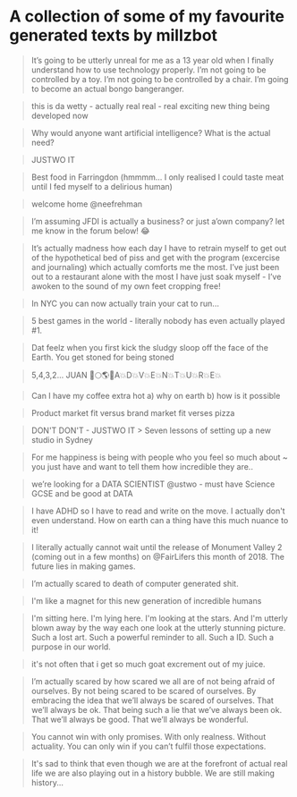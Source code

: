 # A collection of some of my favourite generated texts by millzbot

>It’s going to be utterly unreal for me as a 13 year old when I finally understand how to use technology properly. I’m not going to be controlled by a toy. I’m not going to be controlled by a chair. I’m going to become an actual bongo bangeranger.

>this is da wetty - actually real real - real exciting new thing being developed now

>Why would anyone want artificial intelligence? What is the actual need?

>JUSTWO IT

>Best food in Farringdon (hmmmm... I only realised I could taste meat until I fed myself to a delirious human)

>welcome home @neefrehman

>I’m assuming JFDI is actually a business?   or just a’own company? let me know in the forum below! 😂

>It’s actually madness how each day I have to retrain myself to get out of the hypothetical bed of piss and get with the program (excercise and journaling) which actually comforts me the most. I’ve just been out to a restaurant alone with the most I have just soak myself - I’ve awoken to the sound of my own feet cropping free!

>In NYC you can now actually train your cat to run...

>5 best games in the world - literally nobody has even actually played #1.

>Dat feelz when you first kick the sludgy sloop off the face of the Earth. You get stoned for being stoned

>5,4,3,2... JUAN 🚀🌕🌎💥A💥D💥V💥E💥N💥T💥U💥R💥E💥

>Can I have my coffee extra hot 
>a) why on earth 
>b) how is it possible

>Product market fit versus brand market fit verses pizza

>DON'T DON'T - JUSTWO IT > Seven lessons of setting up a new studio in Sydney

>For me happiness is being with people who you feel so much about ~ you just have and want to tell them how incredible they are..

>we’re looking for a DATA SCIENTIST @ustwo - must have Science GCSE and be good at DATA

>I have ADHD so I have to read and write on the move. I actually don't even understand. How on earth can a thing have this much nuance to it!

>I literally actually cannot wait until the release of Monument Valley 2 (coming out in a few months) on @FairLifers this month of 2018. The future lies in making games.

>I’m actually scared to death of computer generated shit.

>I'm like a magnet for this new generation of incredible humans

>I'm sitting here. I'm lying here. I'm looking at the stars. And I'm utterly blown away by the way each one look at the utterly stunning picture. Such a lost art. Such a powerful reminder to all. Such a ID. Such a purpose in our world.

>it's not often that i get so much goat excrement out of my juice.

>I’m actually scared by how scared we all are of not being afraid of ourselves. By not being scared to be scared of ourselves. By embracing the idea that we’ll always be scared of ourselves. That we’ll always be ok. That being such a lie that we’ve always been ok. That we’ll always be good. That we’ll always be wonderful.

>You cannot win with only promises. With only realness. Without actuality. You can only win if you can’t fulfil those expectations.

>It's sad to think that even though we are at the forefront of actual real life we are also playing out in a history bubble. We are still making history...